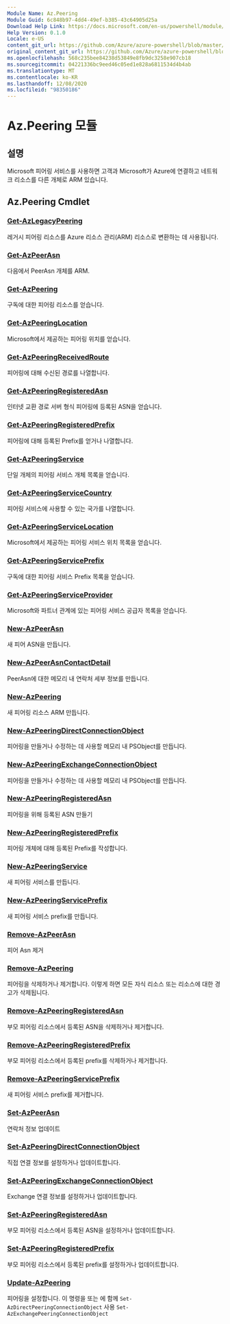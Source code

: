 ```yaml
---
Module Name: Az.Peering
Module Guid: 6c848b97-4dd4-49ef-b385-43c64905d25a
Download Help Link: https://docs.microsoft.com/en-us/powershell/module/az.peering.md
Help Version: 0.1.0
Locale: e-US
content_git_url: https://github.com/Azure/azure-powershell/blob/master/src/Peering/Peering/help/Az.Peering.md
original_content_git_url: https://github.com/Azure/azure-powershell/blob/master/src/Peering/Peering/help/Az.Peering.md
ms.openlocfilehash: 568c235bee84238d53849e8fb9dc3258e907cb18
ms.sourcegitcommit: 04221336bc9eed46c05ed1e828a6811534d4b4ab
ms.translationtype: MT
ms.contentlocale: ko-KR
ms.lasthandoff: 12/08/2020
ms.locfileid: "98350186"
---
```

# Az.Peering 모듈
## 설명
Microsoft 피어링 서비스를 사용하면 고객과 Microsoft가 Azure에 연결하고 네트워크 리소스를 다른 개체로 ARM 있습니다.

## Az.Peering Cmdlet
### [Get-AzLegacyPeering](Get-AzLegacyPeering.md)
레거시 피어링 리소스를 Azure 리소스 관리(ARM) 리소스로 변환하는 데 사용됩니다. 

### [Get-AzPeerAsn](Get-AzPeerAsn.md)
다음에서 PeerAsn 개체를 ARM.

### [Get-AzPeering](Get-AzPeering.md)
구독에 대한 피어링 리소스를 얻습니다.

### [Get-AzPeeringLocation](Get-AzPeeringLocation.md)
Microsoft에서 제공하는 피어링 위치를 얻습니다.

### [Get-AzPeeringReceivedRoute](Get-AzPeeringReceivedRoute.md)
피어링에 대해 수신된 경로를 나열합니다.

### [Get-AzPeeringRegisteredAsn](Get-AzPeeringRegisteredAsn.md)
인터넷 교환 경로 서버 형식 피어링에 등록된 ASN을 얻습니다.

### [Get-AzPeeringRegisteredPrefix](Get-AzPeeringRegisteredPrefix.md)
피어링에 대해 등록된 Prefix를 얻거나 나열합니다.

### [Get-AzPeeringService](Get-AzPeeringService.md)
단일 개체의 피어링 서비스 개체 목록을 얻습니다.

### [Get-AzPeeringServiceCountry](Get-AzPeeringServiceCountry.md)
피어링 서비스에 사용할 수 있는 국가를 나열합니다.

### [Get-AzPeeringServiceLocation](Get-AzPeeringServiceLocation.md)
Microsoft에서 제공하는 피어링 서비스 위치 목록을 얻습니다.

### [Get-AzPeeringServicePrefix](Get-AzPeeringServicePrefix.md)
구독에 대한 피어링 서비스 Prefix 목록을 얻습니다.

### [Get-AzPeeringServiceProvider](Get-AzPeeringServiceProvider.md)
Microsoft와 파트너 관계에 있는 피어링 서비스 공급자 목록을 얻습니다.

### [New-AzPeerAsn](New-AzPeerAsn.md)
새 피어 ASN을 만듭니다. 

### [New-AzPeerAsnContactDetail](New-AzPeerAsnContactDetail.md)
PeerAsn에 대한 메모리 내 연락처 세부 정보를 만듭니다. 

### [New-AzPeering](New-AzPeering.md)
새 피어링 리소스 ARM 만듭니다.

### [New-AzPeeringDirectConnectionObject](New-AzPeeringDirectConnectionObject.md)
피어링을 만들거나 수정하는 데 사용할 메모리 내 PSObject를 만듭니다.

### [New-AzPeeringExchangeConnectionObject](New-AzPeeringExchangeConnectionObject.md)
피어링을 만들거나 수정하는 데 사용할 메모리 내 PSObject를 만듭니다.

### [New-AzPeeringRegisteredAsn](New-AzPeeringRegisteredAsn.md)
피어링을 위해 등록된 ASN 만들기

### [New-AzPeeringRegisteredPrefix](New-AzPeeringRegisteredPrefix.md)
피어링 개체에 대해 등록된 Prefix를 작성합니다.

### [New-AzPeeringService](New-AzPeeringService.md)
새 피어링 서비스를 만듭니다.

### [New-AzPeeringServicePrefix](New-AzPeeringServicePrefix.md)
새 피어링 서비스 prefix를 만듭니다.

### [Remove-AzPeerAsn](Remove-AzPeerAsn.md)
피어 Asn 제거

### [Remove-AzPeering](Remove-AzPeering.md)
피어링을 삭제하거나 제거합니다. 이렇게 하면 모든 자식 리소스 또는 리소스에 대한 경고가 삭제됩니다.

### [Remove-AzPeeringRegisteredAsn](Remove-AzPeeringRegisteredAsn.md)
부모 피어링 리소스에서 등록된 ASN을 삭제하거나 제거합니다.

### [Remove-AzPeeringRegisteredPrefix](Remove-AzPeeringRegisteredPrefix.md)
부모 피어링 리소스에서 등록된 prefix를 삭제하거나 제거합니다.

### [Remove-AzPeeringServicePrefix](Remove-AzPeeringServicePrefix.md)
새 피어링 서비스 prefix를 제거합니다.

### [Set-AzPeerAsn](Set-AzPeerAsn.md)
연락처 정보 업데이트

### [Set-AzPeeringDirectConnectionObject](Set-AzPeeringDirectConnectionObject.md)
직접 연결 정보를 설정하거나 업데이트합니다. 

### [Set-AzPeeringExchangeConnectionObject](Set-AzPeeringExchangeConnectionObject.md)
Exchange 연결 정보를 설정하거나 업데이트합니다. 

### [Set-AzPeeringRegisteredAsn](Set-AzPeeringRegisteredAsn.md)
부모 피어링 리소스에서 등록된 ASN을 설정하거나 업데이트합니다.

### [Set-AzPeeringRegisteredPrefix](Set-AzPeeringRegisteredPrefix.md)
부모 피어링 리소스에서 등록된 prefix를 설정하거나 업데이트합니다.

### [Update-AzPeering](Update-AzPeering.md)
피어링을 설정합니다. 이 명령을 또는 에 함께 `Set-AzDirectPeeringConnectionObject` 사용 `Set-AzExchangePeeringConnectionObject`

